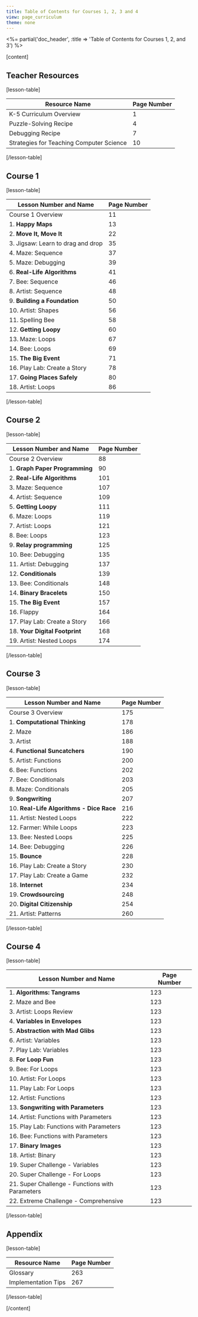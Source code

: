 ```yaml
---
title: Table of Contents for Courses 1, 2, 3 and 4
view: page_curriculum
theme: none
---
```


<%= partial('doc_header', :title => 'Table of Contents for Courses 1, 2, and 3') %>

[content]

## Teacher Resources

[lesson-table]

| Resource Name | Page Number |
|---------------|-------------|
| K-5 Curriculum Overview | 1 |
| Puzzle-Solving Recipe | 4 |
| Debugging Recipe | 7 |
| Strategies for Teaching Computer Science | 10 |

[/lesson-table]

## Course 1

[lesson-table]

| Lesson Number and Name | Page Number |
|------------------------|-------------|
|  Course 1 Overview | 11 |
|  1. **Happy Maps** | 13 |
|  2. **Move It, Move It** | 22 |
|  3. Jigsaw: Learn to drag and drop | 35 |
|  4. Maze: Sequence | 37 |
|  5. Maze: Debugging | 39 |
|  6. **Real-Life Algorithms** | 41 |
|  7. Bee: Sequence | 46 |
|  8. Artist: Sequence | 48 |
|  9. **Building a Foundation** | 50 |
| 10. Artist: Shapes | 56 |
| 11. Spelling Bee | 58 |
| 12. **Getting Loopy** | 60 |
| 13. Maze: Loops | 67 |
| 14. Bee: Loops | 69 |
| 15. **The Big Event** | 71 |
| 16. Play Lab: Create a Story | 78 |
| 17. **Going Places Safely** | 80 |
| 18. Artist: Loops | 86 |

[/lesson-table]

## Course 2

[lesson-table]

| Lesson Number and Name | Page Number |
|------------------------|-------------|
|  Course 2 Overview | 88 |
|  1. **Graph Paper Programming** | 90 |
|  2. **Real-Life Algorithms** | 101 |
|  3. Maze: Sequence | 107 |
|  4. Artist: Sequence | 109 |
|  5. **Getting Loopy** | 111 |
|  6. Maze: Loops | 119 |
|  7. Artist: Loops | 121 |
|  8. Bee: Loops | 123 |
|  9. **Relay programming** | 125 |
| 10. Bee: Debugging | 135 |
| 11. Artist: Debugging | 137 |
| 12. **Conditionals** | 139 |
| 13. Bee: Conditionals | 148 |
| 14. **Binary Bracelets** | 150 |
| 15. **The Big Event** | 157 |
| 16. Flappy | 164 |
| 17. Play Lab: Create a Story | 166 |
| 18. **Your Digital Footprint** | 168 |
| 19. Artist: Nested Loops | 174 |

[/lesson-table]

## Course 3

[lesson-table]

| Lesson Number and Name | Page Number |
|------------------------|-------------|
|  Course 3 Overview | 175 |
|  1. **Computational Thinking** | 178 | 
|  2. Maze | 186 |
|  3. Artist | 188 | 
|  4. **Functional Suncatchers** | 190 | 
|  5. Artist: Functions | 200 | 
|  6. Bee: Functions | 202 |  
|  7. Bee: Conditionals | 203 |  
|  8. Maze: Conditionals | 205 | 
|  9. **Songwriting** | 207 |  
| 10. **Real-Life Algorithms - Dice Race** | 216 | 
| 11. Artist: Nested Loops | 222 |  
| 12. Farmer: While Loops | 223 | 
| 13. Bee: Nested Loops | 225 | 
| 14. Bee: Debugging | 226 | 
| 15. **Bounce** | 228 |    
| 16. Play Lab: Create a Story | 230 |  
| 17. Play Lab: Create a Game | 232 | 
| 18. **Internet** | 234 |   
| 19. **Crowdsourcing** | 248 | 
| 20. **Digital Citizenship** | 254 |
| 21. Artist: Patterns | 260 |   

[/lesson-table]

## Course 4
[lesson-table]

| Lesson Number and Name | Page Number |
|------------------------|-------------|
| 1. **Algorithms: Tangrams** | 123 |                                         
| 2. Maze and Bee | 123 |
| 3. Artist: Loops Review | 123 |                                                                                                                                                          
| 4. **Variables in Envelopes** | 123
| 5. **Abstraction with Mad Glibs** | 123 |                         
| 6. Artist: Variables | 123 |
| 7. Play Lab: Variables | 123   |
| 8. **For Loop Fun** | 123 |
| 9. Bee: For Loops | 123|
| 10. Artist: For Loops| 123 |
| 11. Play Lab: For Loops | 123 |
| 12. Artist: Functions | 123 |
| 13. **Songwriting with Parameters** | 123 |
| 14. Artist: Functions with Parameters | 123 |
| 15. Play Lab: Functions with Parameters | 123 |
| 16. Bee: Functions with Parameters | 123 |
| 17. **Binary Images** | 123 |
| 18. Artist: Binary | 123 |
| 19. Super Challenge - Variables | 123 |
| 20. Super Challenge - For Loops | 123 |
| 21. Super Challenge - Functions with Parameters | 123 |
| 22. Extreme Challenge - Comprehensive | 123|    


[/lesson-table]


## Appendix

[lesson-table]

| Resource Name | Page Number |
|---------------|-------------|
|  Glossary | 263 |
|  Implementation Tips | 267 |

[/lesson-table]

[/content]


<link rel="stylesheet" type="text/css" href="../morestyle.css"/>
